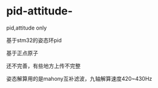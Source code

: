 # pid-attitude-
pid,attitude only

基于stm32的姿态环pid

基于正点原子

还不完善，有些地方上传不完整

姿态解算用的是mahony互补滤波，九轴解算速度420~430Hz
